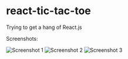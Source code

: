 # react-tic-tac-toe
Trying to get a hang of React.js

Screenshots:

![Screenshot 1](Screens/screenshot.png)
![Screenshot 2](Screens/screenshot.png)
![Screenshot 3](Screens/screenshot.png)
